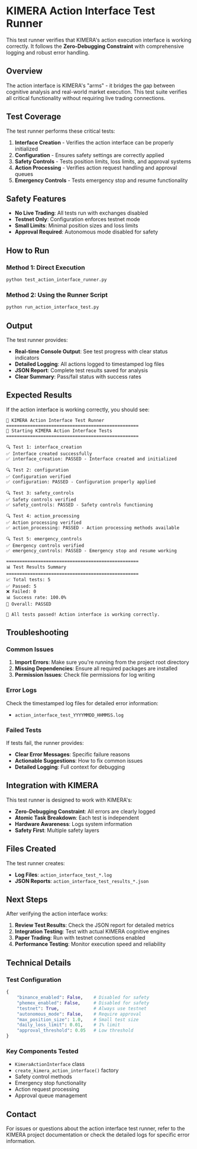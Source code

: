 # KIMERA Action Interface Test Runner

This test runner verifies that KIMERA's action execution interface is working correctly. It follows the **Zero-Debugging Constraint** with comprehensive logging and robust error handling.

## Overview

The action interface is KIMERA's "arms" - it bridges the gap between cognitive analysis and real-world market execution. This test suite verifies all critical functionality without requiring live trading connections.

## Test Coverage

The test runner performs these critical tests:

1. **Interface Creation** - Verifies the action interface can be properly initialized
2. **Configuration** - Ensures safety settings are correctly applied
3. **Safety Controls** - Tests position limits, loss limits, and approval systems
4. **Action Processing** - Verifies action request handling and approval queues
5. **Emergency Controls** - Tests emergency stop and resume functionality

## Safety Features

- **No Live Trading**: All tests run with exchanges disabled
- **Testnet Only**: Configuration enforces testnet mode
- **Small Limits**: Minimal position sizes and loss limits
- **Approval Required**: Autonomous mode disabled for safety

## How to Run

### Method 1: Direct Execution
```bash
python test_action_interface_runner.py
```

### Method 2: Using the Runner Script
```bash
python run_action_interface_test.py
```

## Output

The test runner provides:

- **Real-time Console Output**: See test progress with clear status indicators
- **Detailed Logging**: All actions logged to timestamped log files
- **JSON Report**: Complete test results saved for analysis
- **Clear Summary**: Pass/fail status with success rates

## Expected Results

If the action interface is working correctly, you should see:

```
🚀 KIMERA Action Interface Test Runner
==================================================
🎯 Starting KIMERA Action Interface Tests
==================================================

🔍 Test 1: interface_creation
✅ Interface created successfully
✅ interface_creation: PASSED - Interface created and initialized

🔍 Test 2: configuration  
✅ Configuration verified
✅ configuration: PASSED - Configuration properly applied

🔍 Test 3: safety_controls
✅ Safety controls verified
✅ safety_controls: PASSED - Safety controls functioning

🔍 Test 4: action_processing
✅ Action processing verified
✅ action_processing: PASSED - Action processing methods available

🔍 Test 5: emergency_controls
✅ Emergency controls verified
✅ emergency_controls: PASSED - Emergency stop and resume working

==================================================
📊 Test Results Summary
==================================================
📈 Total tests: 5
✅ Passed: 5
❌ Failed: 0
📊 Success rate: 100.0%
🎯 Overall: PASSED

🎉 All tests passed! Action interface is working correctly.
```

## Troubleshooting

### Common Issues

1. **Import Errors**: Make sure you're running from the project root directory
2. **Missing Dependencies**: Ensure all required packages are installed
3. **Permission Issues**: Check file permissions for log writing

### Error Logs

Check the timestamped log files for detailed error information:
- `action_interface_test_YYYYMMDD_HHMMSS.log`

### Failed Tests

If tests fail, the runner provides:
- **Clear Error Messages**: Specific failure reasons
- **Actionable Suggestions**: How to fix common issues
- **Detailed Logging**: Full context for debugging

## Integration with KIMERA

This test runner is designed to work with KIMERA's:

- **Zero-Debugging Constraint**: All errors are clearly logged
- **Atomic Task Breakdown**: Each test is independent
- **Hardware Awareness**: Logs system information
- **Safety First**: Multiple safety layers

## Files Created

The test runner creates:
- **Log Files**: `action_interface_test_*.log`
- **JSON Reports**: `action_interface_test_results_*.json`

## Next Steps

After verifying the action interface works:

1. **Review Test Results**: Check the JSON report for detailed metrics
2. **Integration Testing**: Test with actual KIMERA cognitive engines
3. **Paper Trading**: Run with testnet connections enabled
4. **Performance Testing**: Monitor execution speed and reliability

## Technical Details

### Test Configuration
```python
{
    "binance_enabled": False,    # Disabled for safety
    "phemex_enabled": False,     # Disabled for safety  
    "testnet": True,             # Always use testnet
    "autonomous_mode": False,    # Require approval
    "max_position_size": 1.0,    # Small test size
    "daily_loss_limit": 0.01,    # 1% limit
    "approval_threshold": 0.05   # Low threshold
}
```

### Key Components Tested
- `KimeraActionInterface` class
- `create_kimera_action_interface()` factory
- Safety control methods
- Emergency stop functionality
- Action request processing
- Approval queue management

## Contact

For issues or questions about the action interface test runner, refer to the KIMERA project documentation or check the detailed logs for specific error information. 
